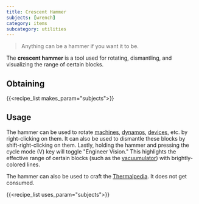 ```yaml
---
title: Crescent Hammer
subjects: [wrench]
category: items
subcategory: utilities
---
```


> Anything can be a hammer if you want it to be.

The **crescent hammer** is a tool used for rotating, dismantling, and visualizing the range of certain blocks.

Obtaining
---------

{{<recipe_list makes_param="subjects">}}


Usage
-----

The hammer can be used to rotate [machines](../../expansion/machines), [dynamos](../../expansion/dynamos), [devices](../../devices), etc. by right-clicking on them. It can also be used to dismantle these blocks by shift-right-clicking on them. Lastly, holding the hammer and pressing the cycle mode (V) key will toggle "Engineer Vision." This highlights the effective range of certain blocks (such as the [vacuumulator](../../expansion/vacuumulator)) with brightly-colored lines.

The hammer can also be used to craft the [Thermalpedia](../thermalpedia). It does not get consumed.

{{<recipe_list uses_param="subjects">}}